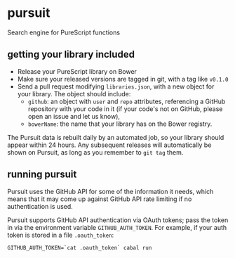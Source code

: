 pursuit
=======

Search engine for PureScript functions

getting your library included
-----------------------------

* Release your PureScript library on Bower
* Make sure your released versions are tagged in git, with a tag like `v0.1.0`
* Send a pull request modifying `libraries.json`, with a new object for
  your library. The object should include:
  * `github`: an object with `user` and `repo` attributes, referencing a GitHub
    repository with your code in it (if your code's not on GitHub, please open
    an issue and let us know),
  * `bowerName`: the name that your library has on the Bower registry.

The Pursuit data is rebuilt daily by an automated job, so your library should
appear within 24 hours. Any subsequent releases will automatically be shown on
Pursuit, as long as you remember to `git tag` them.

running pursuit
---------------

Pursuit uses the GitHub API for some of the information it needs, which means
that it may come up against GitHub API rate limiting if no authentication is
used.

Pursuit supports GitHub API authentication via OAuth tokens; pass the token in
via the environment variable `GITHUB_AUTH_TOKEN`. For example, if your auth
token is stored in a file `.oauth_token`:

```
GITHUB_AUTH_TOKEN=`cat .oauth_token` cabal run
```
